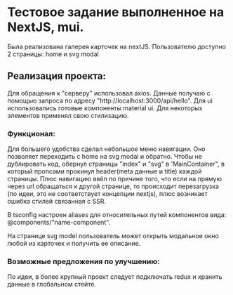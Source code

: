 # Тестовое задание выполненное на NextJS, mui. 
Была реализована галерея карточек на nextJS. Пользователю доступно 2 страницы: home и svg modal

## Реализация проекта:
Для обращения к "серверу" использовал axios. Данные получаю с помощью запроса по адресу "http://localhost:3000/api/hello". Для ui использовались готовые компоненты material ui. Для некоторых элементов применял свою стилизацию. 

### Функционал:
Для большего удобства сделал небольшое меню навигации. Оно позволяет переходить с home на svg modal и обратно. Чтобы не дублировать код, обернул страницы "index" и "svg" в 'MainContainer", в который пропсами прокинул header(meta данные и title) каждой страницы. 
Плюс навигацию ввёл по причине того, что если на прямую через url обращаться к другой странице, то происходит перезагрузка (по идеи, это не соответствует концепции nextjs), плюс возникает ошибка стилей связанная с SSR.

В tsconfig настроен aliases для относительных путей компонентов вида: @components/"name-component".

На странице svg model пользователь может открыть модальное окно любой из карточек и получить ее описание. 

### Возможные предложения по улучшению:
По идеи, в более крупный проект следует подключать redux и хранить данные в глобальном стейте. 
